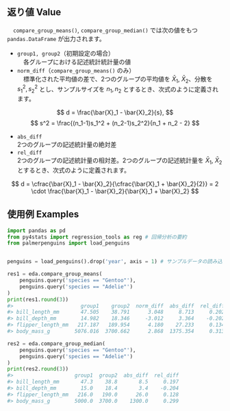 ## 返り値 Value

　`compare_group_means()`, `compare_group_median()` では次の値をもつ `pandas.DataFrame` が出力されます。

- `group1, group2`（初期設定の場合）</br>
　各グループにおける記述統計統計量の値
- `norm_diff`（`compare_group_means()` のみ）</br>
　標準化された平均値の差で、2つのグループの平均値を $\bar{X}_1$, $\bar{X}_2$、分散を $s^2_1, s^2_2$ とし、サンプルサイズを $n_1, n_2$ とするとき、次式のように定義されます。

$$
d = \frac{\bar{X}_1  - \bar{X}_2}{s},
$$
$$
s^2 = \frac{(n_1-1)s_1^2 + (n_2-1)s_2^2}{n_1 + n_2 - 2}
$$

- `abs_diff`</br>
 2つのグループの記述統計量の絶対差
- `rel_diff`</br>
 2つのグループの記述統計量の相対差。2つのグループの記述統計量を $\bar{X}_1$, $\bar{X}_2$ とするとき、次式のように定義されます。

$$
d = \cfrac{\bar{X}_1  - \bar{X}_2}{\cfrac{\bar{X}_1  + \bar{X}_2}{2}}
= 2 \cdot \frac{\bar{X}_1  - \bar{X}_2}{\bar{X}_1  + \bar{X}_2}
$$

## 使用例 Examples

```python
import pandas as pd
from py4stats import regression_tools as reg # 回帰分析の要約
from palmerpenguins import load_penguins


penguins = load_penguins().drop('year', axis = 1) # サンプルデータの読み込み
```

```python
res1 = eda.compare_group_means(
    penguins.query('species == "Gentoo"'),
    penguins.query('species == "Adelie"')
)
print(res1.round(3))
#>                      group1    group2  norm_diff  abs_diff  rel_diff
#> bill_length_mm       47.505    38.791      3.048     8.713     0.202
#> bill_depth_mm        14.982    18.346     -3.012     3.364    -0.202
#> flipper_length_mm   217.187   189.954      4.180    27.233     0.134
#> body_mass_g        5076.016  3700.662      2.868  1375.354     0.313
```

```python
res2 = eda.compare_group_median(
    penguins.query('species == "Gentoo"'),
    penguins.query('species == "Adelie"')
)
print(res2.round(3))
#>                    group1  group2  abs_diff  rel_diff
#> bill_length_mm       47.3    38.8       8.5     0.197
#> bill_depth_mm        15.0    18.4       3.4    -0.204
#> flipper_length_mm   216.0   190.0      26.0     0.128
#> body_mass_g        5000.0  3700.0    1300.0     0.299
```
